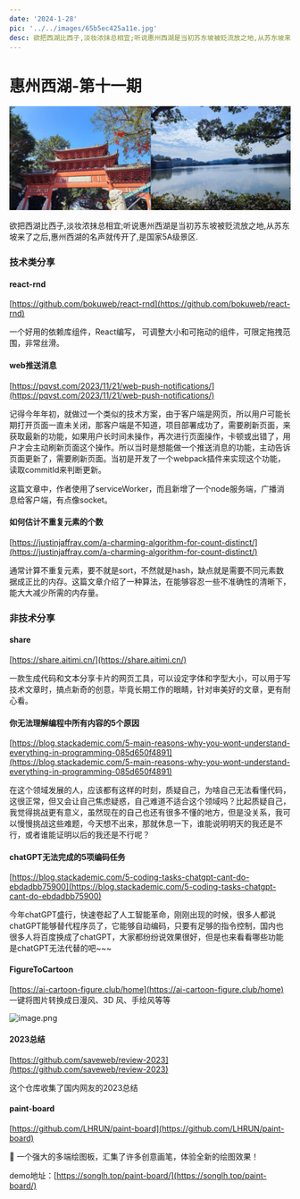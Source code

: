 ```yaml
---
date: '2024-1-28'
pic: '../../images/65b5ec425a11e.jpg'
desc: 欲把西湖比西子,淡妆浓抹总相宜;听说惠州西湖是当初苏东坡被贬流放之地,从苏东坡来了之后,惠州西湖的名声就传开了,是国家5A级景区.
---
```

# 惠州西湖-第十一期


![image.png](../../images/65b5ec425a11e.jpg)

欲把西湖比西子,淡妆浓抹总相宜;听说惠州西湖是当初苏东坡被贬流放之地,从苏东坡来了之后,惠州西湖的名声就传开了,是国家5A级景区.


### 技术类分享


#### react-rnd

[https://github.com/bokuweb/react-rnd](https://github.com/bokuweb/react-rnd)

一个好用的依赖库组件，React编写， 可调整大小和可拖动的组件，可限定拖拽范围，非常丝滑。


#### web推送消息
[https://pqvst.com/2023/11/21/web-push-notifications/](https://pqvst.com/2023/11/21/web-push-notifications/)

记得今年年初，就做过一个类似的技术方案，由于客户端是网页，所以用户可能长期打开页面一直未关闭，那客户端是不知道，项目部署成功了，需要刷新页面，来获取最新的功能，如果用户长时间未操作，再次进行页面操作，卡顿或出错了，用户才会主动刷新页面这个操作。所以当时是想能做一个推送消息的功能，主动告诉页面更新了，需要刷新页面。当初是开发了一个webpack插件来实现这个功能，读取commitId来判断更新。

这篇文章中，作者使用了serviceWorker，而且新增了一个node服务端，广播消息给客户端，有点像socket。


#### 如何估计不重复元素的个数

[https://justinjaffray.com/a-charming-algorithm-for-count-distinct/](https://justinjaffray.com/a-charming-algorithm-for-count-distinct/)

通常计算不重复元素，要不就是sort，不然就是hash，缺点就是需要不同元素数据成正比的内存。这篇文章介绍了一种算法，在能够容忍一些不准确性的清晰下，能大大减少所需的内存量。





### 非技术分享
#### share

[https://share.aitimi.cn/](https://share.aitimi.cn/)

一款生成代码和文本分享卡片的网页工具，可以设定字体和字型大小，可以用于写技术文章时，搞点新奇的创意，毕竟长期工作的眼睛，针对审美好的文章，更有耐心看。


#### 你无法理解编程中所有内容的5个原因

[https://blog.stackademic.com/5-main-reasons-why-you-wont-understand-everything-in-programming-085d650f4891](https://blog.stackademic.com/5-main-reasons-why-you-wont-understand-everything-in-programming-085d650f4891)

在这个领域发展的人，应该都有这样的时刻，质疑自己，为啥自己无法看懂代码，这很正常，但又会让自己焦虑疑惑，自己难道不适合这个领域吗？比起质疑自己，我觉得挑战更有意义，虽然现在的自己也还有很多不懂的地方，但是没关系，我可以慢慢挑战这些难题，今天想不出来，那就休息一下，谁能说明明天的我还是不行，或者谁能证明以后的我还是不行呢？

#### chatGPT无法完成的5项编码任务


[https://blog.stackademic.com/5-coding-tasks-chatgpt-cant-do-ebdadbb75900](https://blog.stackademic.com/5-coding-tasks-chatgpt-cant-do-ebdadbb75900)

今年chatGPT盛行，快速卷起了人工智能革命，刚刚出现的时候，很多人都说chatGPT能够替代程序员了，它能够自动编码，只要有足够的指令控制，国内也很多人将百度换成了chatGPT，大家都纷纷说效果很好，但是也来看看哪些功能是chatGPT无法代替的吧~~~


#### 


#### FigureToCartoon
[https://ai-cartoon-figure.club/home](https://ai-cartoon-figure.club/home)
一键将图片转换成日漫风、3D 风、手绘风等等

![image.png](https://www.freeimg.cn/i/2024/01/28/65b5eb93a7458.jpg)

#### 2023总结


[https://github.com/saveweb/review-2023](https://github.com/saveweb/review-2023)

这个仓库收集了国内网友的2023总结


#### paint-board

[https://github.com/LHRUN/paint-board](https://github.com/LHRUN/paint-board)

🎨 一个强大的多端绘图板，汇集了许多创意画笔，体验全新的绘图效果！

demo地址：[https://songlh.top/paint-board/](https://songlh.top/paint-board/)
